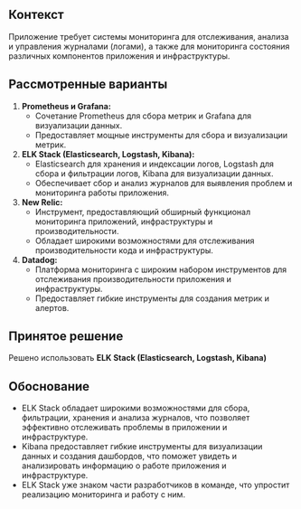 ## Контекст

Приложение требует системы мониторинга для отслеживания, анализа и управления журналами (логами), а также для мониторинга состояния различных компонентов приложения и инфраструктуры.

## Рассмотренные варианты

1. **Prometheus и Grafana:**
    - Сочетание Prometheus для сбора метрик и Grafana для визуализации данных.
    - Предоставляет мощные инструменты для сбора и визуализации метрик.
2. **ELK Stack (Elasticsearch, Logstash, Kibana):**
    - Elasticsearch для хранения и индексации логов, Logstash для сбора и фильтрации логов, Kibana для визуализации данных.
    - Обеспечивает сбор и анализ журналов для выявления проблем и мониторинга работы приложения.
3. **New Relic:**
    - Инструмент, предоставляющий обширный функционал мониторинга приложений, инфраструктуры и производительности.
    - Обладает широкими возможностями для отслеживания производительности кода и инфраструктуры.
4. **Datadog:**
    - Платформа мониторинга с широким набором инструментов для отслеживания производительности приложения и инфраструктуры.
    - Предоставляет гибкие инструменты для создания метрик и алертов.

## Принятое решение

Решено использовать **ELK Stack (Elasticsearch, Logstash, Kibana)**

## Обоснование

- ELK Stack обладает широкими возможностями для сбора, фильтрации, хранения и анализа журналов, что позволяет эффективно отслеживать проблемы в приложении и инфраструктуре.
- Kibana предоставляет гибкие инструменты для визуализации данных и создания дашбордов, что поможет увидеть и анализировать информацию о работе приложения и инфраструктуре.
- ELK Stack уже знаком части разработчиков в команде, что упростит реализацию мониторинга и работу с ним.